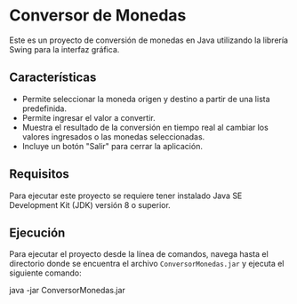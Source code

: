 # Conversor de Monedas

Este es un proyecto de conversión de monedas en Java utilizando la librería Swing para la interfaz gráfica.

## Características

- Permite seleccionar la moneda origen y destino a partir de una lista predefinida.
- Permite ingresar el valor a convertir.
- Muestra el resultado de la conversión en tiempo real al cambiar los valores ingresados o las monedas seleccionadas.
- Incluye un botón "Salir" para cerrar la aplicación.

## Requisitos

Para ejecutar este proyecto se requiere tener instalado Java SE Development Kit (JDK) versión 8 o superior.

## Ejecución

Para ejecutar el proyecto desde la línea de comandos, navega hasta el directorio donde se encuentra el archivo `ConversorMonedas.jar` y ejecuta el siguiente comando:

java -jar ConversorMonedas.jar

